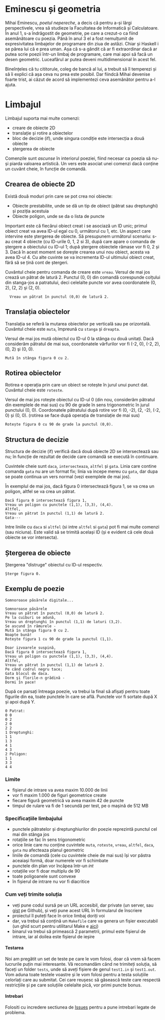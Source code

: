 # Eminescu și geometria

Mihai Eminescu, _poetul nepereche_, a decis că pentru a-și lărgi perspectivele, vrea să studieze la Facultatea de Informatică și Calculatoare. În anul 1, s-a îndrăgostit de geometrie, pe care a crezut-o ca fiind asemănătoare cu poezia. Până în anul 3 el a fost nemulțumit de expresivitatea limbajelor de programare din ziua de astăzi. Chiar și Haskell i se părea lui că e prea uman. Așa că s-a gândit că ar fi extraordinar dacă ar putea scrie poezii într-un limbaj de programare, care mai apoi să facă un desen geometric. Luceafărul ar putea deveni multidimensional în acest fel.

Bineînțeles că tu cititorule, coleg de bancă al lui, a trebuit să îl temperezi și să îi explici că așa ceva nu prea este posibil. Dar fiindcă Mihai devenise foarte trist, ai căzut de acord să implementezi ceva asemănător pentru a-l ajuta.

# Limbajul

Limbajul suporta mai multe comenzi:
- creare de obiecte 2D
- translație și rotire a obiectelor
- bloc de decizie (if), unde singura condiție este intersecția a două obiecte
- ștergerea de obiecte

Comenzile sunt *ascunse* în interiorul poeziei, fiind necesar ca poezia să nu-și piarda valoarea artistică.
Un vers este asociat unei comenzi dacă conține un cuvânt cheie, în funcție de comandă.

## Crearea de obiecte 2D

Există două moduri prin care se pot crea noi obiecte:

- Obiecte prestabilite, unde se dă un tip de obiect (pătrat sau dreptunghi) și poziția acestuia
- Obiecte poligon, unde se da o lista de puncte

Important este că fiecărui obiect creat i se asociază un ID unic; primul obiect creat va avea ID-ul egal cu 0, următorul cu 1, etc.
Un aspect care intervine este ștergerea de obiecte. Să presupunem următorul scenariu: s-au creat 4 obiecte (cu ID-urile 0, 1, 2 si 3), după care apare o comanda de ștergere a obiectului cu ID-ul 1; după ștergere obiectele rămase vor fi 0, 2 și 3. Dacă în acest moment se dorește crearea unui nou obiect, acesta va avea ID-ul 4. Cu alte cuvinte se va incrementa ID-ul ultimului obiect creat, fără să se țină cont de ștergeri. 

Cuvântul cheie pentru comanda de creare este `vreau`.
Versul de mai jos crează un pătrat de latură 2. Punctul (0, 0) din comandă corespunde colțului din stanga-jos a patratului,
deci celelalte puncte vor avea coordonatele (0, 2), (2, 2) şi (2, 0).

```
  Vreau un pătrat în punctul (0,0) de latură 2.
```

## Translația obiectelor
Translația se referă la mutarea obiectelor pe verticală sau pe orizontală.
Cuvântul cheie este `muta`, împreună cu `stanga` și `dreapta`.

Versul de mai jos mută obiectul cu ID-ul 0 la stânga cu două unitați. Dacă considerăm pătratul de mai sus, coordonatele vârfurilor vor fi (-2, 0), (-2, 2), (0, 2) şi (0, 0).

```
Mută în stânga figura 0 cu 2.
```

## Rotirea obiectelor
Rotirea e operația prin care un obiect se rotește în jurul unui punct dat.
Cuvântul cheie este `roteste`.

Versul de mai jos rotește obiectul cu ID-ul 0 (din nou, considerăm pătratul din exemplele de mai sus) cu 90 de grade în sens trigonometric în jurul punctului (0, 0). 
Coordonatele pătratului după rotire vor fi  (0, -2),  (2, -2),  (-2, 0) și (0, 0). (rotirea se face după operația de translație de mai sus)

```
Rotește figura 0 cu 90 de grade la punctul (0,0).
```

## Structura de decizie

Structura de decizie (if) verifică dacă două obiecte 2D se intersectează sau nu; în funcție de rezultat de decide care comandă se execută în continuare. 

Cuvintele cheie sunt `daca`, `intersecteaza`, `altfel` și `gata`.
Linia care contine comanda `gata` nu are un format fix; linia va incepe mereu cu `gata`, dar dupa se poate continua un vers normal (vezi exemplele de mai jos).

În exemplul de mai jos, dacă figura 0 intersectează figura 1, se va crea un poligon, altfel se va crea un pătrat.

```
Dacă figura 0 intersectează figura 1,
Vreau un poligon cu punctele (1,1), (3,3), (4,4).
Altfel,
Vreau un pătrat în punctul (1,1) de latură 2.
Gata---
```

Intre liniile cu `daca` si `altfel` (si intre `altfel` si `gata`) pot fi mai multe comenzi (sau niciuna).
Este valid să se trimită același ID (și e evident că cele două obiecte se vor intersecta).

## Ștergerea de obiecte

Ștergerea "distruge" obiectul cu ID-ul respectiv.

```
Șterge figura 0.
```

## Exemplu de poezie

```
Somnoroase păsărele digitale... 

Somnoroase păsărele
Vreau un pătrat în punctul (0,0) de latură 2.
Pe la cuiburi se adună,
Vreau un dreptunghi în punctul (1,1) de laturi (3,2).
Se ascund în rămurele -
Mută în stânga figura 0 cu 2.
Noapte bună!
Rotește figura 1 cu 90 de grade la punctul (1,1).

Doar izvoarele suspină,
Dacă figura 0 intersectează figura 1,
Vreau un poligon cu punctele (1,1), (3,3), (4,4).
Altfel,
Vreau un pătrat în punctul (1,1) de latură 2.
Pe când codrul negru tace;
Gata blocul de daca.
Dorm şi florile-n grădină -
Dormi în pace!
```

După ce parsați întreaga poezie, va trebui la final să afișați pentru toate figurile din ea, toate punctele în care se află. Punctele vor fi sortate după X și apoi după Y.

```
0 Patrat:
0 0
0 2
2 0
2 2
1 Dreptunghi:
1 1
1 3
4 1
4 3
2 Poligon:
1 1
3 3
4 4

```

### Limite

* fișierul de intrare va avea maxim 10.000 de linii
* vor fi maxim 1.000 de figuri geometrice create
* fiecare figură geometrică va avea maxim 42 de puncte
* timpul de rulare va fi de 1 secundă per test, pe o mașină de 512 MB

### Specificațiile limbajului

- punctele pătratelor și dreptunghiurilor din poezie reprezintă punctul cel mai din stânga jos
- rotațiile se fac în sens trigonometric
- orice linie care nu conține cuvintele `muta`, `roteste`, `vreau`, `altfel`, `daca`, `gata` nu afecteaza planul geometric
- liniile de comandă (cele cu cuvintele cheie de mai sus) își vor păstra aceaiași formă, doar numerele vor fi schimbate
- punctele din plan vor încăpea într-un _int_
- rotațiile vor fi doar multiplu de 90
- toate poligoanele sunt convexe
- în fișierul de intrare nu vor fi diacritice

### Cum veți trimite soluția

- veți pune codul sursă pe un URL accesibil, dar private (un server, sau [gist](https://gist.github.com) pe Github), și veți pune acest URL în formularul de înscriere
- proiectul îl puteți face în orice limbaj doriți voi
- dar, va trebui să conțină un `Makefile` care va genera un fișier executabil (un ghid scurt pentru utilitarul Make e [aici](http://mrbook.org/blog/tutorials/make/))
- binarul va trebui să primească 2 parametrii, primul este fișierul de intrare, iar al doilea este fișierul de ieșire

#### Testarea

Noi am pregătit un set de teste pe care le vom folosi, doar că vrem să facem lucrurile puțin mai interesante. Vă recomandăm când ne trimiteți soluția, să faceți un folder `tests`, unde să aveți fișiere de genul `test1.in` și `test1.out`. Vom aduna toate testele voastre și le vom folosi pentru a testa soluțiile celorlați care au submitat. Cei care reușesc să găsească teste care respectă restricțiile și pe care soluțiile celelalte pică, vor primi puncte bonus.

#### Intrebari

Folositi cu incredere sectiunea de [Issues](https://github.com/rosedu/problema-cdl-2016/issues) pentru a pune intrebari legate de problema.
